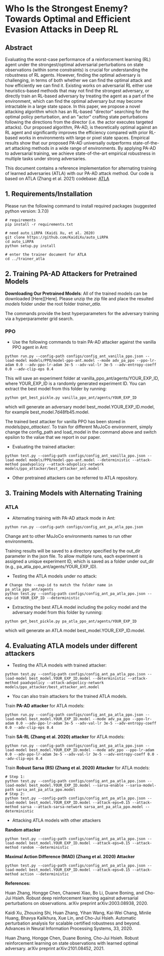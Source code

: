 # Who Is the Strongest Enemy? Towards Optimal and Efficient Evasion Attacks in Deep RL 



## Abstract

Evaluating the worst-case performance of a reinforcement learning (RL) agent under the strongest/optimal adversarial perturbations on state observations (within some constraints) is crucial for understanding the robustness of RL agents. However, finding the optimal adversary is challenging, in terms of both whether we can find the optimal attack and how efficiently we can find it. Existing works on adversarial RL either use heuristics-based methods that may not find the strongest adversary, or directly train an RL-based adversary by treating the agent as a part of the environment, which can find the optimal adversary but may become intractable in a large state space. 
In this paper, we propose a novel attacking algorithm which has an RL-based "director" searching for the optimal policy perturbation, and an "actor" crafting state perturbations following the directions from the director (i.e. the actor executes targeted attacks). Our proposed algorithm, PA-AD, is theoretically optimal against an RL agent and significantly improves the efficiency compared with prior RL-based works in environments with large or pixel state spaces. Empirical results show that our proposed PA-AD universally outperforms state-of-the-art attacking methods in a wide range of environments. By applying PA-AD to adversarial training, we achieve state-of-the-art empirical robustness in multiple tasks under strong adversaries.



This document contains a reference implementation for alternating training of learned adversaries (ATLA) with our PA-AD attack method. Our code is based on ATLA (Zhang et al. 2021) codebase: [ATLA](https://github.com/huanzhang12/ATLA_robust_RL)


## 1. Requirements/Installation

Please run the following command to install required packages (suggested python version: 3.7.0)

```
# requirements
pip install -r requirements.txt

# need auto_LiRPA (Kaidi Xu, et al. 2020)
git clone https://github.com/KaidiXu/auto_LiRPA
cd auto_LiRPA
python setup.py install

# enter the trainer document for ATLA
cd ../trainer_atla
```

## 2. Training PA-AD Attackers for Pretrained Models

**Downloading Our Pretrained Models**: All of the trained models can be downloaded [Here][Here]. Please unzip the zip file and place the resulted *models* folder under the root folder *trainer_atla*.

The commands provide the best hyperparameters for the adversary training via a hyperparameter grid search.

### PPO
- Use the following commands to train PA-AD attacker against the vanilla PPO agent in Ant:

```
python run.py --config-path configs/config_ant_vanilla_ppo.json --load-model models/PPO/model-ppo-ant.model --mode adv_pa_ppo --ppo-lr-adam 0.0 --adv-ppo-lr-adam 3e-5 --adv-val-lr 3e-5 --adv-entropy-coeff 0.0 --adv-clip-eps 0.4
```

This will save an experiment folder at vanilla_ppo_ant/agents/YOUR_EXP_ID, where YOUR_EXP_ID is a randomly generated experiment ID. You can extract the best model from this folder by running:

```
python get_best_pickle.py vanilla_ppo_ant/agents/YOUR_EXP_ID
```
which will generate an adversary model best_model.YOUR_EXP_ID.model, for example best_model.7d48fb45.model.

The trained best attacker for vanilla PPO has been stored in *models/ppo_attacker/*.
To train for different MuJoCo environment, simply change the config_path and load_model in the command above and switch epsilon to the value that we report in our paper. 

- Evaluating the trained attacker:

```
python test.py --config-path configs/config_ant_vanilla_ppo.json --load-model models/PPO/model-ppo-ant.model --deterministic --attack-method paadvpolicy --attack-advpolicy-network models/ppo_attacker/best_attacker_ant.model
```

- Other pretrained attackers can be referred to ATLA repository.

## 3. Training Models with Alternating Training

### ATLA
- Alternating training with PA-AD attack mode in Ant:

```
python run.py --config-path configs/config_ant_pa_atla_ppo.json
```

Change ant to other MuJoCo environments names to run other environments.

Training results will be saved to a directory specified by the out_dir parameter in the json file.
To allow multiple runs, each experiment is assigned a unique experiment ID, which is saved as a folder under out_dir (e.g., pa_atla_ppo_ant/agents/YOUR_EXP_ID).

- Testing the ATLA models under no attack:

```
# Change the --exp-id to match the folder name in pa_atla_ppo_ant/agents
python test.py --config-path configs/config_ant_pa_atla_ppo.json --exp-id YOUR_EXP_ID --deterministic
```

- Extracting the best ATLA model including the policy model and the adversary model from this folder by running: 

```
python get_best_pickle.py pa_atla_ppo_ant/agents/YOUR_EXP_ID
```
which will generate an ATLA model best_model.YOUR_EXP_ID.model.


## 4. Evaluating ATLA models under different attackers

- Testing the ATLA models with trained attacker:

```
python test.py --config-path configs/config_ant_pa_atla_ppo.json --load-model best_model.YOUR_EXP_ID.model --deterministic --attack-method paadvpolicy --attack-advpolicy-network models/ppo_attacker/best_attacker_ant.model
```

- You can also train attackers for the trained ATLA models.

Train **PA-AD attacker** for ATLA models:
```
python run.py --config-path configs/config_ant_pa_atla_ppo.json --load-model best_model.YOUR_EXP_ID.model --mode adv_pa_ppo --ppo-lr-adam 0.0 --adv-ppo-lr-adam 3e-5 --adv-val-lr 3e-5 --adv-entropy-coeff 0.0 --adv-clip-eps 0.4
```

Train **SA-RL (Zhang et al. 2020) attacker** for ATLA models:
```
python run.py --config-path configs/config_ant_pa_atla_ppo.json --load-model best_model.YOUR_EXP_ID.model --mode adv_ppo --ppo-lr-adam 0.0 --adv-ppo-lr-adam 3e-5 --adv-val-lr 3e-5 --adv-entropy-coeff 0.0 --adv-clip-eps 0.4
```

Train **Robust Sarsa (RS) (Zhang et al. 2020) Attacker** for ATLA models:
```
# Step 1:
python test.py --config-path configs/config_ant_pa_atla_ppo.json --load-model best_model.YOUR_EXP_ID.model --sarsa-enable --sarsa-model-path sarsa_ant_pa_atla_ppo.model
# Step 2:
python test.py --config-path configs/config_ant_pa_atla_ppo.json --load-model best_model.YOUR_EXP_ID.model --attack-eps=0.15 --attack-method sarsa --attack-sarsa-network sarsa_ant_pa_atla_ppo.model --deterministic
```

- Attacking ATLA models with other attackers

**Random attacker**
```
python test.py --config-path configs/config_ant_pa_atla_ppo.json --load-model best_model.YOUR_EXP_ID.model --attack-eps=0.15 --attack-method random --deterministic
```

**Maximal Action Difference (MAD) (Zhang et al. 2020) Attacker**
```
python test.py --config-path configs/config_ant_pa_atla_ppo.json --load-model best_model.YOUR_EXP_ID.model --attack-eps=0.15 --attack-method action --deterministic
```


**References:**

Huan Zhang, Hongge Chen, Chaowei Xiao, Bo Li, Duane Boning, and Cho-Jui Hsieh. Robust deep reinforcement learning against adversarial perturbations on observations. arXiv preprint arXiv:2003.08938, 2020.

Kaidi Xu, Zhouxing Shi, Huan Zhang, Yihan Wang, Kai-Wei Chang, Minlie Huang, Bhavya Kailkhura, Xue Lin, and Cho-Jui Hsieh. Automatic perturbation analysis for scalable certified robustness and beyond. Advances in Neural Information Processing Systems, 33, 2020.

Huan Zhang, Hongge Chen, Duane Boning, Cho-Jui Hsieh. Robust reinforcement learning on state observations with learned optimal adversary. arXiv preprint arXiv:2101.08452, 2021.


